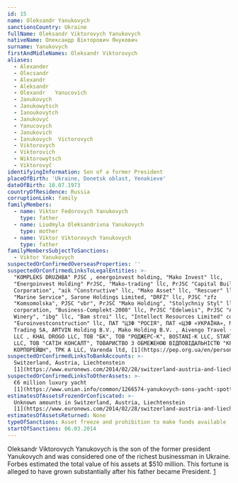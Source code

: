 ```yaml
---
id: 15
name: Oleksandr Yanukovych
sanctionsCountry: Ukraine
fullName: Oleksandr Viktorovych Yanukovych
nativeName: Олександр Вікторович Янукович
surname: Yanukovych
firstAndMidleNames: Oleksandr Viktorovych
aliases:
  - Alexander
  - Olecsandr
  - Alexandr
  - Aleksandr
  - Olexandr   Yanucovich
  - Janukovych
  - Janukowytsch
  - Ianoukovytch
  - Janukovyč
  - Yanucovych
  - Janukovich
  - Ianukovych  Victorovych
  - Viktorovych
  - Viktorovich
  - Wiktorowytsch
  - Viktorovyč
identifyingInformation: Son of a former President
placeOfBirth: 'Ukraine, Donetsk oblast, Yenakieve'
dateOfBirth: 10.07.1973
countryOfResidence: Russia
corruptionLink: family
familyMembers:
  - name: Viktor Fedorovych Yanukovych
    type: father
  - name: Liudmyla Oleksandrivna Yanukovych
    type: mother
  - name: Viktor Viktorovych Yanukovych
    type: father
familyMembersSubjectToSanctions:
  - Viktor Yanukovych
suspectedOrConfirmedOverseasProperties: ''
suspectedOrConfirmedLinksToLegalEntities: >-
  "KOMPLEKS DRUZHBA" PJSC , energoinvest holding, "Mako Invest" llc,
  "Energoinvest Holding" PrJSC, "Mako-trading" llc, PrJSC "Capital Building
  Corporation", "aik "Constructive" llc, "Mako Asset" llc, "Rescuer" llc, PrJSC
  "Marine Service", Sarone Holdings Limited, "DRFZ" llc, PJSC "zfz
  "Komsomolska", PJSC "vbr", PrJSC "Mako Holding", "Stolychniy Styl" llc, "Mako"
  corporation, "Business-Complekt-2008" llc, PrJSC "Edelweis", PrJSC "Artemivsk
  Winery", "ibg" llc, "Bam stroi" llc, "Intellect Resources Limited" company,
  "Euroinvestconstruction" llc, ПАТ "ЦЗФ "РОСІЯ", ПАТ «ЦЗФ «УКРАЇНА», MAKO
  Trading SA, ARTVIN Holding B.V., Mako Holding B.V. , Aivengo Travel (Ivanhoe)
  LLC , KHAL DROGO LLC, ТОВ "БК", ТОВ "РОДЖЕРС-К", BOSTANI-K LLC, STARTER LTD 
  LLC, ТОВ "САТІН КОНСАЛТ", ТОВАРИСТВО З ОБМЕЖЕНОЮ ВІДПОВІДАЛЬНІСТЮ "КРЕДО-АКТИВ
  КОРПОРЕЙШН", TPK A LLC, Varenda ltd, [1](https://pep.org.ua/en/person/9416)
suspectedOrConfirmedLinksToBankAccounts: >-
  Switzerland, Austria, Liechtenstein
  [1](https://www.euronews.com/2014/02/28/switzerland-austria-and-liechtenstein-freeze-assets-and-bank-accounts-of-)
suspectedOrConfirmedLinksToOtherAssets: >-
  €6 million luxury yacht
  [1](https://www.unian.info/common/1266574-yanukovych-sons-yacht-spotted-near-turkey-video.html)
estimatesOfAssetsFrozenOrConfiscated: >-
  Unknown amounts in Switzerland, Austria, Liechtenstein
  [1](https://www.euronews.com/2014/02/28/switzerland-austria-and-liechtenstein-freeze-assets-and-bank-accounts-of-)
estimatesOfAssetsReturned: None
typeOfSanctions: Asset freeze and prohibition to make funds available
startOfSanctions: 06.03.2014
---
```

Oleksandr Viktorovych Yanukovych is the son of the former president Yanukovych 
and was considered one of the richest businessman in Ukraine. Forbes estimated 
the total value of his assets at $510 million. This fortune is alleged to have 
grown substantially after his father became President. 
[1](https://pep.org.ua/uk/person/9416#dossier)
